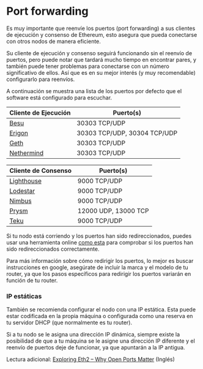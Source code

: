 # Port forwarding

Es muy importante que reenvíe los puertos (port forwarding) a sus clientes de ejecución y consenso de Ethereum, esto asegura que pueda conectarse con otros nodos de manera eficiente.&#x20;

Su cliente de ejecución y consenso seguirá funcionando sin el reenvío de puertos, pero puede notar que tardará mucho tiempo en encontrar pares, y también puede tener problemas para conectarse con un número significativo de ellos. Así que es en su mejor interés (y muy recomendable) configurarlo para reenvíos.&#x20;

A continuación se muestra una lista de los puertos por defecto que el software está configurado para escuchar.

| Cliente de Ejecución                                                                                          | Puerto(s)                    |
| ------------------------------------------------------------------------------------------------------------- | ---------------------------- |
| [Besu](https://besu.hyperledger.org/en/stable/public-networks/how-to/connect/configure-ports/#p2p-networking) | 30303 TCP/UDP                |
| [Erigon](https://github.com/ledgerwatch/erigon#default-ports-and-protocols--firewalls)                        | 30303 TCP/UDP, 30304 TCP/UDP |
| [Geth](https://geth.ethereum.org/docs/fundamentals/security#networking-security)                              | 30303 TCP/UDP                |
| [Nethermind](https://docs.nethermind.io/nethermind/ethereum-client/configuration/network)                     | 30303 TCP/UDP                |

| Cliente de Consenso                                                                                         | Puerto(s)            |
| ----------------------------------------------------------------------------------------------------------- | -------------------- |
| [Lighthouse](https://lighthouse-book.sigmaprime.io/advanced\_networking.html#nat-traversal-port-forwarding) | 9000 TCP/UDP         |
| [Lodestar](https://chainsafe.github.io/lodestar/reference/cli/#beacon)                                      | 9000 TCP/UDP         |
| [Nimbus](https://nimbus.guide/networking.html)                                                              | 9000 TCP/UDP         |
| [Prysm](https://docs.prylabs.network/docs/prysm-usage/p2p-host-ip#incoming-p2p-connection-prerequisites)    | 12000 UDP, 13000 TCP |
| [Teku](https://docs.teku.consensys.net/Reference/CLI/CLI-Syntax/#p2p-port)                                  | 9000 TCP/UDP         |

Si tu nodo está corriendo y los puertos han sido redireccionados, puedes usar una herramienta online [como esta](https://www.yougetsignal.com/tools/open-ports/) para comprobar si los puertos han sido redireccionados correctamente.&#x20;

Para más información sobre cómo redirigir los puertos, lo mejor es buscar instrucciones en google, asegúrate de incluir la marca y el modelo de tu router, ya que los pasos específicos para redirigir los puertos variarán en función de tu router.

### IP estáticas

También se recomienda configurar el nodo con una IP estática. Esta puede estar codificada en la propia máquina o configurada como una reserva en tu servidor DHCP (que normalmente es tu router).&#x20;

Si a tu nodo se le asigna una dirección IP dinámica, siempre existe la posibilidad de que a tu máquina se le asigne una dirección IP diferente y el reenvío de puertos deje de funcionar, ya que apuntarán a la IP antigua.&#x20;

Lectura adicional: [Exploring Eth2 – Why Open Ports Matter](https://www.symphonious.net/2021/08/14/exploring-eth2-why-open-ports-matter/) (Inglés)
